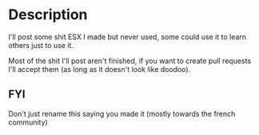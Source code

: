 # Description

I'll post some shit ESX I made but never used, some could use it to learn others just to use it.

Most of the shit I'll post aren't finished, if you want to create pull requests I'll accept them (as long as it doesn't look like doodoo).


## FYI
Don't just rename this saying you made it (mostly towards the french community) 
